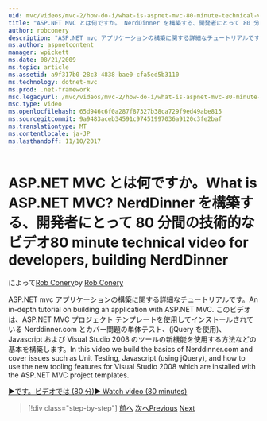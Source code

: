 ```yaml
---
uid: mvc/videos/mvc-2/how-do-i/what-is-aspnet-mvc-80-minute-technical-video-for-developers-building-nerddinner
title: "ASP.NET MVC とは何ですか。 NerdDinner を構築する、開発者にとって 80 分間の技術的なビデオ |Microsoft ドキュメント"
author: robconery
description: "ASP.NET mvc アプリケーションの構築に関する詳細なチュートリアルです。 このビデオでは、単体テスト、Nerddinner.com とカバーの問題の基本を構築しています."
ms.author: aspnetcontent
manager: wpickett
ms.date: 08/21/2009
ms.topic: article
ms.assetid: a9f317b0-28c3-4838-bae0-cfa5ed5b3110
ms.technology: dotnet-mvc
ms.prod: .net-framework
msc.legacyurl: /mvc/videos/mvc-2/how-do-i/what-is-aspnet-mvc-80-minute-technical-video-for-developers-building-nerddinner
msc.type: video
ms.openlocfilehash: 65d946c6f0a287f87327b38ca729f9ed49abe815
ms.sourcegitcommit: 9a9483aceb34591c97451997036a9120c3fe2baf
ms.translationtype: MT
ms.contentlocale: ja-JP
ms.lasthandoff: 11/10/2017
---
```

<a name="what-is-aspnet-mvc-80-minute-technical-video-for-developers-building-nerddinner"></a><span data-ttu-id="a929e-105">ASP.NET MVC とは何ですか。</span><span class="sxs-lookup"><span data-stu-id="a929e-105">What is ASP.NET MVC?</span></span> <span data-ttu-id="a929e-106">NerdDinner を構築する、開発者にとって 80 分間の技術的なビデオ</span><span class="sxs-lookup"><span data-stu-id="a929e-106">80 minute technical video for developers, building NerdDinner</span></span>
====================
<span data-ttu-id="a929e-107">によって[Rob Conery](https://github.com/robconery)</span><span class="sxs-lookup"><span data-stu-id="a929e-107">by [Rob Conery](https://github.com/robconery)</span></span>

<span data-ttu-id="a929e-108">ASP.NET mvc アプリケーションの構築に関する詳細なチュートリアルです。</span><span class="sxs-lookup"><span data-stu-id="a929e-108">An in-depth tutorial on building an application with ASP.NET MVC.</span></span> <span data-ttu-id="a929e-109">このビデオは、ASP.NET MVC プロジェクト テンプレートを使用してインストールされている Nerddinner.com とカバー問題の単体テスト、(jQuery を使用)、Javascript および Visual Studio 2008 のツールの新機能を使用する方法などの基本を構築します。</span><span class="sxs-lookup"><span data-stu-id="a929e-109">In this video we build the basics of Nerddinner.com and cover issues such as Unit Testing, Javascript (using jQuery), and how to use the new tooling features for Visual Studio 2008 which are installed with the ASP.NET MVC project templates.</span></span>

[<span data-ttu-id="a929e-110">&#9654;です。ビデオでは (80 分)</span><span class="sxs-lookup"><span data-stu-id="a929e-110">&#9654; Watch video (80 minutes)</span></span>](https://channel9.msdn.com/Blogs/ASP-NET-Site-Videos/what-is-aspnet-mvc-80-minute-technical-video-for-developers-building-nerddinner)

>[!div class="step-by-step"]
<span data-ttu-id="a929e-111">[前へ](displaying-a-table-of-database-data.md)
[次へ](why-aspnet-mvc-3-minute-overview-video-for-decision-makers.md)</span><span class="sxs-lookup"><span data-stu-id="a929e-111">[Previous](displaying-a-table-of-database-data.md)
[Next](why-aspnet-mvc-3-minute-overview-video-for-decision-makers.md)</span></span>
